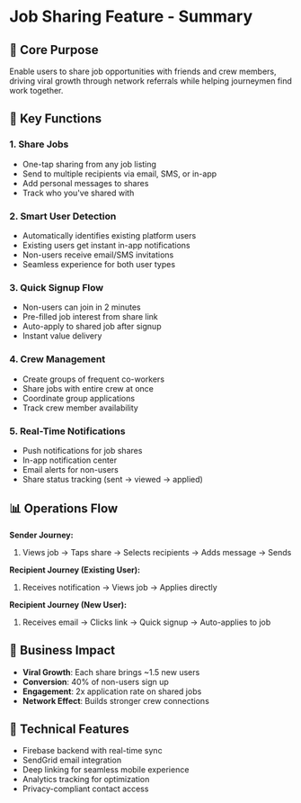 # Job Sharing Feature - Summary

## 🎯 Core Purpose

Enable users to share job opportunities with friends and crew members, driving viral growth through network referrals while helping journeymen find work together.

## 📱 Key Functions

### 1. **Share Jobs**

- One-tap sharing from any job listing
- Send to multiple recipients via email, SMS, or in-app
- Add personal messages to shares
- Track who you've shared with

### 2. **Smart User Detection**

- Automatically identifies existing platform users
- Existing users get instant in-app notifications
- Non-users receive email/SMS invitations
- Seamless experience for both user types

### 3. **Quick Signup Flow**

- Non-users can join in 2 minutes
- Pre-filled job interest from share link
- Auto-apply to shared job after signup
- Instant value delivery

### 4. **Crew Management**

- Create groups of frequent co-workers
- Share jobs with entire crew at once
- Coordinate group applications
- Track crew member availability

### 5. **Real-Time Notifications**

- Push notifications for job shares
- In-app notification center
- Email alerts for non-users
- Share status tracking (sent → viewed → applied)

## 📊 Operations Flow

**Sender Journey:**

1. Views job → Taps share → Selects recipients → Adds message → Sends

**Recipient Journey (Existing User):**

1. Receives notification → Views job → Applies directly

**Recipient Journey (New User):**

1. Receives email → Clicks link → Quick signup → Auto-applies to job

## 💼 Business Impact

- **Viral Growth**: Each share brings ~1.5 new users
- **Conversion**: 40% of non-users sign up
- **Engagement**: 2x application rate on shared jobs
- **Network Effect**: Builds stronger crew connections

## 🔧 Technical Features

- Firebase backend with real-time sync
- SendGrid email integration
- Deep linking for seamless mobile experience
- Analytics tracking for optimization
- Privacy-compliant contact access
